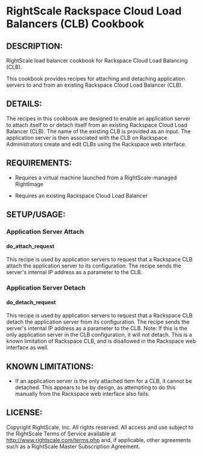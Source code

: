 # RightScale Rackspace Cloud Load Balancers (CLB) Cookbook

## DESCRIPTION:

RightScale load balancer cookbook for Rackspace Cloud Load Balancing (CLB).

This cookbook provides recipes for attaching and detaching application servers
to and from an existing Rackspace Cloud Load Balancer (CLB).

## DETAILS:

The recipes in this cookbook are designed to enable an application server to
attach itself to or detach itself from an existing Rackspace Cloud Load Balancer
(CLB). The name of the existing CLB is provided as an input. The application
server is then associated with the CLB on Rackspace. Administrators create and
edit CLBs using the Rackspace web interface.

## REQUIREMENTS:

* Requires a virtual machine launched from a RightScale-managed RightImage

* Requires an existing Rackspace Cloud Load Balancer

## SETUP/USAGE:

### Application Server Attach

#### do_attach_request

This recipe is used by application servers to request that a Rackspace CLB
attach the application server to its configuration. The recipe sends
the server's internal IP address as a parameter to the CLB.

### Application Server Detach

#### do_detach_request

This recipe is used by application servers to request that a Rackspace CLB
detach the application server from its configuration. The recipe sends the
server's internal IP address as a parameter to the CLB. Note: If this is the
only application server in the CLB configuration, it will not detach. This is a
known limitation of Rackspace CLB, and is disallowed in the Rackspace web
interface as well.

## KNOWN LIMITATIONS:

* If an application server is the only attached item for a CLB, it cannot be
  detached. This appears to be by design, as attempting to do this manually from
  the Rackspace web interface also fails.

## LICENSE:

Copyright RightScale, Inc. All rights reserved.
All access and use subject to the RightScale Terms of Service available at
http://www.rightscale.com/terms.php and, if applicable, other agreements
such as a RightScale Master Subscription Agreement.
